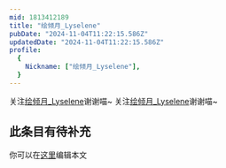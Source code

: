 ```yaml
---
mid: 1813412189
title: "绘倾月_Lyselene"
pubDate: "2024-11-04T11:22:15.586Z"
updatedDate: "2024-11-04T11:22:15.586Z"
profile:
  {
    Nickname: ["绘倾月_Lyselene"],
  }
---
```


关注[绘倾月_Lyselene](https://space.bilibili.com/1813412189)谢谢喵~ 关注[绘倾月_Lyselene](https://space.bilibili.com/1813412189)谢谢喵~

## 此条目有待补充
你可以在[这里](https://github.com/Yuhanawa/VTuber.ICU/edit/master/src/content/v/绘倾月_Lyselene/index.md)编辑本文
